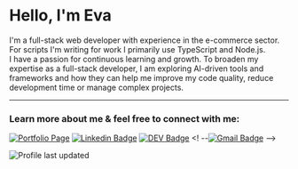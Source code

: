 # Hello, I'm Eva

<p>
I'm a full-stack web developer with experience in the e-commerce sector. For scripts I'm writing for work I primarily use TypeScript and Node.js.<br>
I have a passion for continuous learning and growth. To broaden my expertise as a full-stack developer, I am exploring  AI-driven tools and frameworks and how they can help me improve my code quality, reduce development time or manage complex projects.
</p>

---

### Learn more about me & feel free to connect with me:

[![Portfolio Page](https://img.shields.io/badge/WWW-Portfolio%20Page-cc4e56?style=flat-square&link=http://greiner-anzenbacher.com)](http://greiner-anzenbacher.com)
[![Linkedin Badge](https://img.shields.io/badge/-Eva%20Greiner--Anzenbacher-0072b1?style=flat-square&logo=Linkedin&logoColor=white&link=https://de.linkedin.com/in/eva-greiner-anzenbacher)](https://de.linkedin.com/in/eva-greiner-anzenbacher)
[![DEV Badge](https://img.shields.io/badge/-_evagrean-%230A0A0A.svg?&style=flat-square&logo=DEV.to&logoColor=white&link=https://dev.to/evagrean)](https://dev.to/evagrean)
<! --[![Gmail Badge](https://img.shields.io/badge/-greiner.anzenbacher@gmail.com-c71610?style=flat-square&logo=Gmail&logoColor=white&link=mailto:greiner.anzenbacher@gmail.com)](mailto:greiner.anzenbacher@gmail.com) -->

![Profile last updated](https://img.shields.io/github/last-commit/evagrean/evagrean/main?label=Last%20updated&style=flat-square)
